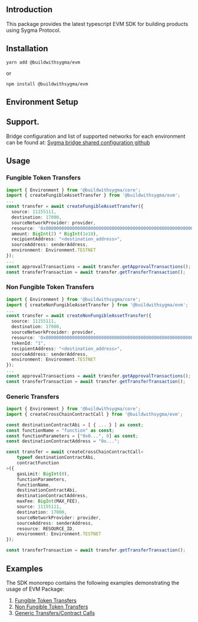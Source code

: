 ## Introduction

This package provides the latest typescript EVM SDK for building products using Sygma Protocol.

## Installation

```
yarn add @buildwithsygma/evm
```

or

```
npm install @buildwithsygma/evm
```

## Environment Setup

## Support.

Bridge configuration and list of supported networks for each environment can be found at: [Sygma bridge shared configuration github](https://github.com/sygmaprotocol/sygma-shared-configuration)

## Usage

### Fungible Token Transfers

```typescript
import { Environment } from '@buildwithsygma/core';
import { createFungibleAssetTransfer } from '@buildwithsygma/evm';
...
const transfer = await createFungibleAssetTransfer({
  source: 11155111,
  destination: 17000,
  sourceNetworkProvider: provider,
  resource: '0x0000000000000000000000000000000000000000000000000000000000000200',
  amount: BigInt(2) * BigInt(1e18),
  recipientAddress: "<destination_address>",
  sourceAddress: senderAddress,
  environment: Environment.TESTNET
});
...
const approvalTransactions = await transfer.getApprovalTransactions();
const transferTransaction = await transfer.getTransferTransaction();
```

### Non Fungible Token Transfers

```typescript
import { Environment } from '@buildwithsygma/core';
import { createNonFungibleAssetTransfer } from '@buildwithsygma/evm';
...
const transfer = await createNonFungibleAssetTransfer({
  source: 11155111,
  destination: 17000,
  sourceNetworkProvider: provider,
  resource: '0x0000000000000000000000000000000000000000000000000000000000000200',
  tokenId: "1",
  recipientAddress: "<destination_address>",
  sourceAddress: senderAddress,
  environment: Environment.TESTNET
});
...
const approvalTransactions = await transfer.getApprovalTransactions();
const transferTransaction = await transfer.getTransferTransaction();
```

### Generic Transfers

```typescript
import { Environment } from '@buildwithsygma/core';
import { createCrossChainContractCall } from '@buildwithsygma/evm';

const destinationContractAbi = [ { ... } ] as const;
const functionName = "function" as const;
const functionParameters = ["0x0...", 0] as const;
const destinationContractAddress = "0x...";

const transfer = await createCrossChainContractCall<
    typeof destinationContractAbi,
    contractFunction
>({
    gasLimit: BigInt(0),
    functionParameters,
    functionName,
    destinationContractAbi,
    destinationContractAddress,
    maxFee: BigInt(MAX_FEE),
    source: 11155111,
    destination: 17000,
    sourceNetworkProvider: provider,
    sourceAddress: senderAddress,
    resource: RESOURCE_ID,
    environment: Environment.TESTNET
});

const transferTransaction = await transfer.getTransferTransaction();
```

## Examples

The SDK monorepo contains the following examples demonstrating the usage of EVM Package:

1. [Fungible Token Transfers](https://github.com/sygmaprotocol/sygma-sdk/tree/main/examples/evm-to-evm-fungible-transfer)
2. [Non Fungible Token Transfers](https://github.com/sygmaprotocol/sygma-sdk/tree/main/examples/evm-to-evm-non-fungible-transfer)
3. [Generic Transfers/Contract Calls](https://github.com/sygmaprotocol/sygma-sdk/tree/main/examples/evm-to-evm-generic-message-transfer)
